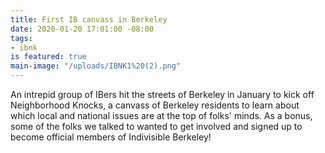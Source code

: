 ```yaml
---
title: First IB canvass in Berkeley
date: 2020-01-20 17:01:00 -08:00
tags:
- ibnk
is featured: true
main-image: "/uploads/IBNK1%20(2).png"
---
```


An intrepid group of IBers hit the streets of Berkeley in January to kick off Neighborhood Knocks, a canvass of Berkeley residents to learn about which local and national issues are at the top of folks' minds. As a bonus, some of the folks we talked to wanted to get involved and signed up to become official members of Indivisible Berkeley!